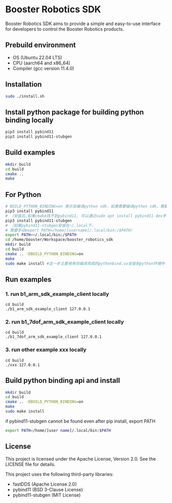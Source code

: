 # Booster Robotics SDK
Booster Robotics SDK aims to provide a simple and easy-to-use interface for developers to control the Booster Robotics products. 

## Prebuild environment
* OS  (Ubuntu 22.04 LTS)  
* CPU  (aarch64 and x86_64)   
* Compiler  (gcc version 11.4.0) 

## Installation
```bash
sudo ./install.sh
```

## Install python package for building python binding locally
```bash
pip3 install pybind11
pip3 install pybind11-stubgen
```

## Build examples
```bash
mkdir build
cd build
cmake ..
make
```

## For Python
```bash
# BUILD_PYTHON_BINDING=on 表示会编译python sdk，如果需要编译python sdk，需要手动安装以下依赖
pip3 install pybind11
# （安装后,如果cmake找不到pybind11, 可以通过sudo apt install pybind11-dev手动安装）
pip3 install pybind11-stubgen 
# （如果pybind11-stubgen安装在~/.local下，
# 需要手动export PATH=/home/[username]/.local/bin:/$PATH）
export PATH=~/.local/bin:/$PATH
cd /home/booster/Workspace/booster_robotics_sdk
mkdir build
cd build
cmake .. -DBUILD_PYTHON_BINDING=on
make
sudo make install #这一步主要用来将编译完成的pythonbind.so安装到python环境中
```

## Run examples
### 1. run b1_arm_sdk_example_client locally
```
cd build
./b1_arm_sdk_example_client 127.0.0.1
```
### 2. run b1_7dof_arm_sdk_example_client locally
```
cd build
./b1_7dof_arm_sdk_example_client 127.0.0.1
```
### 3. run other example xxx locally
```
cd build
./xxx 127.0.0.1
```

## Build python binding api and install
```bash
mkdir build
cd build
cmake .. -DBUILD_PYTHON_BINDING=on
make
sudo make install
```

if pybind11-stubgen cannot be found even after pip install, export PATH
```bash
export PATH=/home/[user name]/.local/bin:$PATH
```

## License

This project is licensed under the Apache License, Version 2.0. See the LICENSE file for details.

This project uses the following third-party libraries:
- fastDDS (Apache License 2.0)
- pybind11 (BSD 3-Clause License)
- pybind11-stubgen (MIT License)